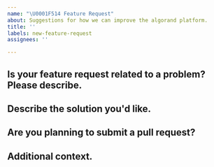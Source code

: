 ```yaml
---
name: "\U0001F514 Feature Request"
about: Suggestions for how we can improve the algorand platform.
title: ''
labels: new-feature-request
assignees: ''

---
```


## Is your feature request related to a problem? Please describe.

<!-- A clear and concise description of what the problem is. Ex. I'm always frustrated when [...] -->

## Describe the solution you'd like.

<!-- A clear and concise description of what you want to happen. -->

## Are you planning to submit a pull request?

<!-- If yes, please describe how you plan to implement the solution. -->

## Additional context.

<!-- Add any other context or screenshots about the feature request here. -->

